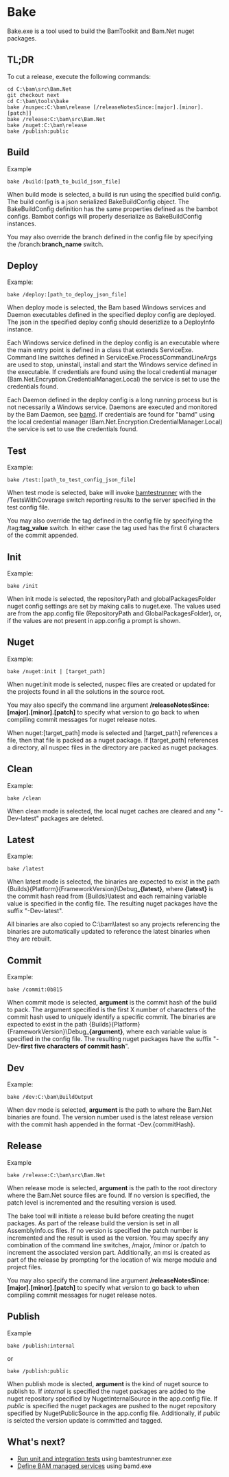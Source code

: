 ﻿# Bake

Bake.exe is a tool used to build the BamToolkit and Bam.Net nuget packages.

## TL;DR
To cut a release, execute the following commands:

```
cd C:\bam\src\Bam.Net
git checkout next 
cd C:\bam\tools\bake
bake /nuspec:C:\bam\release [/releaseNotesSince:[major].[minor].[patch]]
bake /release:C:\bam\src\Bam.Net
bake /nuget:C:\bam\release
bake /publish:public
```

## Build

Example
```
bake /build:[path_to_build_json_file]
```

When build mode is selected, a build is run using the specified build config.  The build config is
a json serialized BakeBuildConfig object.  The BakeBuildConfig definition has the same properties
defined as the bambot configs.  Bambot configs will properly deserialize as BakeBuildConfig instances.

You may also override the branch defined in the config file by specifying the /branch:**branch_name** switch.

## Deploy

Example:
```
bake /deploy:[path_to_deploy_json_file]
```

When deploy mode is selected, the Bam based Windows services and Daemon executables defined in the 
specified deploy config are deployed.  The json in the specified deploy config should deserizlize
to a DeployInfo instance.

Each Windows service defined in the deploy config is an executable where the main entry point
is defined in a class that extends ServiceExe.  Command line switches defined in ServiceExe.ProcessCommandLineArgs
are used to stop, uninstall, install and start the Windows service defined in the executable.  If
credentials are found using the local credential manager (Bam.Net.Encryption.CredentialManager.Local) the
service is set to use the credentials found.

Each Daemon defined in the deploy config is a long running process but is not necessarily a Windows service.
Daemons are executed and monitored by the Bam Daemon, see [bamd](../bamd/).  If
credentials are found for "bamd" using the local credential manager (Bam.Net.Encryption.CredentialManager.Local) the
service is set to use the credentials found.

## Test

Example:
```
bake /test:[path_to_test_config_json_file]
```

When test mode is selected, bake will invoke [bamtestrunner](../bamtestrunner) with the /TestsWithCoverage switch
reporting results to the server specified in the test config file.

You may also override the tag defined in the config file by specifying the /tag:**tag_value** switch.  In either case the
tag used has the first 6 characters of the commit appended.

## Init

Example:
```
bake /init
```

When init mode is selected, the repositoryPath and globalPackagesFolder nuget config settings
are set by making calls to nuget.exe.  The values used are from the app.config file (RepositoryPath and
GlobalPackagesFolder), or, if the values are not present in app.config a prompt is shown.

## Nuget

Example:
```
bake /nuget:init | [target_path]
```

When nuget:init mode is selected, nuspec files are created or updated for the projects found in 
all the solutions in the source root.

You may also specify the command line argument **/releaseNotesSince:[major].[minor].[patch]** to specify what version to go back to
when compiling commit messages for nuget release notes.

When nuget:[target_path] mode is selected and [target_path] references a file, then that file is packed
as a nuget package.  If [target_path] references a directory, all nuspec files in the directory
are packed as nuget packages.

## Clean

Example:
```
bake /clean
```

When clean mode is selected, the local nuget caches are cleared and any "-Dev-latest" packages
are deleted.

## Latest

Example:
```
bake /latest
```

When latest mode is selected, the binaries are expected to exist in the path 
{Builds}{Platform}{FrameworkVersion}\Debug\_**{latest}**, where **{latest}** is
the commit hash read from {Builds}\latest and each remaining variable
value is specified in the config file.  The resulting nuget packages have 
the suffix "-Dev-latest".

All binaries are also copied to C:\bam\latest so any projects referencing the binaries
are automatically updated to reference the latest binaries when they are rebuilt.

## Commit
Example:
```
bake /commit:0b815
```

When commit mode is selected, **argument** is the commit hash of the build to pack.  The argument specified is
the first X number of characters of the commit hash used to uniquely identify a specific commit.  The binaries
are expected to exist in the path {Builds}{Platform}{FrameworkVersion}\Debug\_**{argument}**, where each variable
value is specified in the config file.  The resulting nuget packages have the suffix 
"-Dev-**first five characters of commit hash**".

## Dev
Example:
```
bake /dev:C:\bam\BuildOutput
```

When dev mode is selected, **argument** is the path to where the Bam.Net binaries are found.  The 
version number used is the latest release version with the commit hash appended in the format -Dev.{commitHash}.  

## Release 
Example
```
bake /release:C:\bam\src\Bam.Net
```

When release mode is selected, **argument** is the path to the root directory where the Bam.Net source
files are found.  If no version is specified, the patch level is incremented and the resulting version is used.

The bake tool will initiate a release build before creating the nuget packages.
As part of the release build the version is set in all AssemblyInfo.cs files. If no version is specified 
the patch number is incremented and the result is used as the version.  You may specify any combination 
of the command line switches, /major, /minor or /patch to increment the associated version part.  Additionally, 
an msi is created as part of the release by prompting for the location of wix merge module and project files.

You may also specify the command line argument **/releaseNotesSince:[major].[minor].[patch]** to specify what version to go back to
when compiling commit messages for nuget release notes.

## Publish
Example
```
bake /publish:internal
```
or
```
bake /publish:public
```

When publish mode is slected, **argument** is the kind of nuget source to publish to.  If _internal_ is specified
the nuget packages are added to the nuget repository specified by NugetInternalSource in the app.config file.  If _public_
is specified the nuget packages are pushed to the nuget repository specified by NugetPublicSource in the app.config file.
Additionally, if _public_ is selcted the version update is committed and tagged.

## What's next?
- [Run unit and integration tests](../bamtestrunner/) using bamtestrunner.exe
- [Define BAM managed services](../bamd/) using bamd.exe
